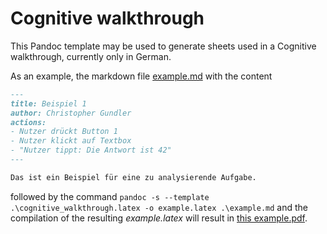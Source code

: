 # Cognitive walkthrough
This Pandoc template may be used to generate sheets used in a Cognitive walkthrough, currently only in German.

As an example, the markdown file [example.md](example/example.md) with the content

```markdown
---
title: Beispiel 1
author: Christopher Gundler
actions:
- Nutzer drückt Button 1
- Nutzer klickt auf Textbox
- "Nutzer tippt: Die Antwort ist 42"
---

Das ist ein Beispiel für eine zu analysierende Aufgabe.
```
followed by the command 
`pandoc -s --template .\cognitive_walkthrough.latex -o example.latex .\example.md`
and the compilation of the resulting *example.latex* will result in [this example.pdf](example/example.pdf).
